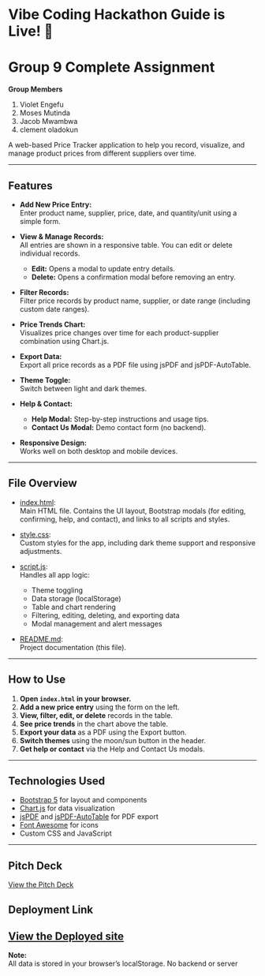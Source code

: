 # Vibe Coding Hackathon Guide is Live! 🎉

# Group 9 Complete Assignment

**Group Members**

1.  Violet Engefu
2.  Moses Mutinda
3.  Jacob Mwambwa
4.  clement oladokun

A web-based Price Tracker application to help you record, visualize, and manage product prices from different suppliers over time.

---

## Features

- **Add New Price Entry:**  
  Enter product name, supplier, price, date, and quantity/unit using a simple form.

- **View & Manage Records:**  
  All entries are shown in a responsive table. You can edit or delete individual records.

  - **Edit:** Opens a modal to update entry details.
  - **Delete:** Opens a confirmation modal before removing an entry.

- **Filter Records:**  
  Filter price records by product name, supplier, or date range (including custom date ranges).

- **Price Trends Chart:**  
  Visualizes price changes over time for each product-supplier combination using Chart.js.

- **Export Data:**  
  Export all price records as a PDF file using jsPDF and jsPDF-AutoTable.

- **Theme Toggle:**  
  Switch between light and dark themes.

- **Help & Contact:**

  - **Help Modal:** Step-by-step instructions and usage tips.
  - **Contact Us Modal:** Demo contact form (no backend).

- **Responsive Design:**  
  Works well on both desktop and mobile devices.

---

## File Overview

- [index.html](index.html):  
  Main HTML file. Contains the UI layout, Bootstrap modals (for editing, confirming, help, and contact), and links to all scripts and styles.

- [style.css](style.css):  
  Custom styles for the app, including dark theme support and responsive adjustments.

- [script.js](script.js):  
  Handles all app logic:

  - Theme toggling
  - Data storage (localStorage)
  - Table and chart rendering
  - Filtering, editing, deleting, and exporting data
  - Modal management and alert messages

- [README.md](README.md):  
  Project documentation (this file).

---

## How to Use

1. **Open `index.html` in your browser.**
2. **Add a new price entry** using the form on the left.
3. **View, filter, edit, or delete** records in the table.
4. **See price trends** in the chart above the table.
5. **Export your data** as a PDF using the Export button.
6. **Switch themes** using the moon/sun button in the header.
7. **Get help or contact** via the Help and Contact Us modals.

---

## Technologies Used

- [Bootstrap 5](https://getbootstrap.com/) for layout and components
- [Chart.js](https://www.chartjs.org/) for data visualization
- [jsPDF](https://github.com/parallax/jsPDF) and [jsPDF-AutoTable](https://github.com/simonbengtsson/jsPDF-AutoTable) for PDF export
- [Font Awesome](https://fontawesome.com/) for icons
- Custom CSS and JavaScript

---

## Pitch Deck

[View the Pitch Deck](https://www.canva.com/design/DAGoX8gtMO4/1LJd3IiYm7l9b92Trjry_w/edit?utm_content=DAGoX8gtMO4&utm_campaign=designshare&utm_medium=link2&utm_source=sharebutton)

## Deployment Link
[View the Deployed site](https://heltonclef.github.io/CCtrackertool/)
---

**Note:**  
All data is stored in your browser’s localStorage. No backend or server
